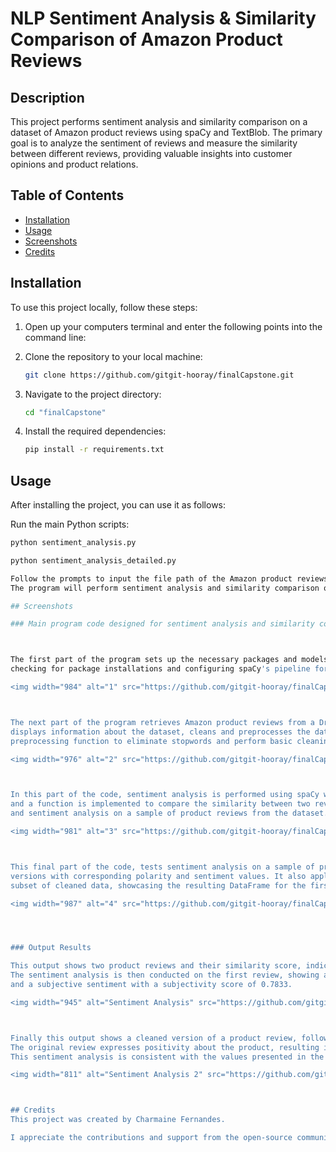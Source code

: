 # NLP Sentiment Analysis & Similarity Comparison of Amazon Product Reviews

## Description

This project performs sentiment analysis and similarity comparison on a dataset of Amazon product reviews using spaCy and TextBlob. 
The primary goal is to analyze the sentiment of reviews and measure the similarity between different reviews, 
providing valuable insights into customer opinions and product relations.

## Table of Contents

- [Installation](#installation)
- [Usage](#usage)
- [Screenshots](#screenshots)
- [Credits](#credits)

## Installation

To use this project locally, follow these steps:

1. Open up your computers terminal and enter the following points into the command line:

2. Clone the repository to your local machine:
   ```bash
   git clone https://github.com/gitgit-hooray/finalCapstone.git

3. Navigate to the project directory:
   ```bash
   cd "finalCapstone"

4. Install the required dependencies:
   ```bash
   pip install -r requirements.txt

## Usage
After installing the project, you can use it as follows:

Run the main Python scripts:

```bash
python sentiment_analysis.py

python sentiment_analysis_detailed.py

Follow the prompts to input the file path of the Amazon product reviews dataset.
The program will perform sentiment analysis and similarity comparison on the reviews, providing results and insights.

## Screenshots

### Main program code designed for sentiment analysis and similarity comparison.



The first part of the program sets up the necessary packages and models for sentiment analysis using spaCy and TextBlob, 
checking for package installations and configuring spaCy's pipeline for sentiment analysis.

<img width="984" alt="1" src="https://github.com/gitgit-hooray/finalCapstone/assets/151678204/82eb9526-c3fd-4b4d-8bce-faca36c8ffe9">



The next part of the program retrieves Amazon product reviews from a Dropbox link, creates a Pandas DataFrame for it, 
displays information about the dataset, cleans and preprocesses the data by removing null values, and defines a text 
preprocessing function to eliminate stopwords and perform basic cleaning for analysis.

<img width="976" alt="2" src="https://github.com/gitgit-hooray/finalCapstone/assets/151678204/af8ab761-ab0c-4421-ae64-2939c2b90439">



In this part of the code, sentiment analysis is performed using spaCy with the TextBlob extension for individual product reviews, 
and a function is implemented to compare the similarity between two reviews, with a demonstration of similarity comparison 
and sentiment analysis on a sample of product reviews from the dataset.

<img width="981" alt="3" src="https://github.com/gitgit-hooray/finalCapstone/assets/151678204/39be01c5-aa92-49d2-a09f-c8282280cb12">



This final part of the code, tests sentiment analysis on a sample of product reviews, displaying original and preprocessed 
versions with corresponding polarity and sentiment values. It also applies text preprocessing and sentiment analysis to a 
subset of cleaned data, showcasing the resulting DataFrame for the first three rows.

<img width="987" alt="4" src="https://github.com/gitgit-hooray/finalCapstone/assets/151678204/c49fe2dd-25ab-4c48-996e-62a8a82122cd">




### Output Results

This output shows two product reviews and their similarity score, indicating a relatively high similarity between the two reviews. 
The sentiment analysis is then conducted on the first review, showing a slightly negative polarity (-0.05) 
and a subjective sentiment with a subjectivity score of 0.7833.

<img width="945" alt="Sentiment Analysis" src="https://github.com/gitgit-hooray/finalCapstone/assets/151678204/1cdcd29c-fb3e-4d13-8875-2c40f779bf11">



Finally this output shows a cleaned version of a product review, followed by sentiment analysis results. 
The original review expresses positivity about the product, resulting in a sentiment score of 0.8 with a subjectivity of 0.825. 
This sentiment analysis is consistent with the values presented in the cleaned data DataFrame for the corresponding review.

<img width="811" alt="Sentiment Analysis 2" src="https://github.com/gitgit-hooray/finalCapstone/assets/151678204/6de9f5c2-dd0d-4c17-964e-d63deb5ea1ba">



## Credits
This project was created by Charmaine Fernandes. 

I appreciate the contributions and support from the open-source community.


